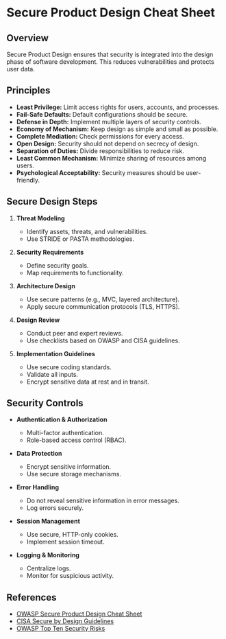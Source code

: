 # Secure Product Design Cheat Sheet

## Overview

Secure Product Design ensures that security is integrated into the design phase of software development. This reduces vulnerabilities and protects user data.

## Principles

- **Least Privilege:** Limit access rights for users, accounts, and processes.
- **Fail-Safe Defaults:** Default configurations should be secure.
- **Defense in Depth:** Implement multiple layers of security controls.
- **Economy of Mechanism:** Keep design as simple and small as possible.
- **Complete Mediation:** Check permissions for every access.
- **Open Design:** Security should not depend on secrecy of design.
- **Separation of Duties:** Divide responsibilities to reduce risk.
- **Least Common Mechanism:** Minimize sharing of resources among users.
- **Psychological Acceptability:** Security measures should be user-friendly.

## Secure Design Steps

1. **Threat Modeling**

    - Identify assets, threats, and vulnerabilities.
    - Use STRIDE or PASTA methodologies.

2. **Security Requirements**

    - Define security goals.
    - Map requirements to functionality.

3. **Architecture Design**

    - Use secure patterns (e.g., MVC, layered architecture).
    - Apply secure communication protocols (TLS, HTTPS).

4. **Design Review**

    - Conduct peer and expert reviews.
    - Use checklists based on OWASP and CISA guidelines.

5. **Implementation Guidelines**

    - Use secure coding standards.
    - Validate all inputs.
    - Encrypt sensitive data at rest and in transit.

## Security Controls

- **Authentication & Authorization**

    - Multi-factor authentication.
    - Role-based access control (RBAC).

- **Data Protection**

    - Encrypt sensitive information.
    - Use secure storage mechanisms.

- **Error Handling**

    - Do not reveal sensitive information in error messages.
    - Log errors securely.

- **Session Management**

    - Use secure, HTTP-only cookies.
    - Implement session timeout.

- **Logging & Monitoring**

    - Centralize logs.
    - Monitor for suspicious activity.

## References

- [OWASP Secure Product Design Cheat Sheet](https://cheatsheetseries.owasp.org/cheatsheets/Secure_Product_Design_Cheat_Sheet.html)
- [CISA Secure by Design Guidelines](https://www.cisa.gov/secure-design)
- [OWASP Top Ten Security Risks](https://owasp.org/www-project-top-ten/)
